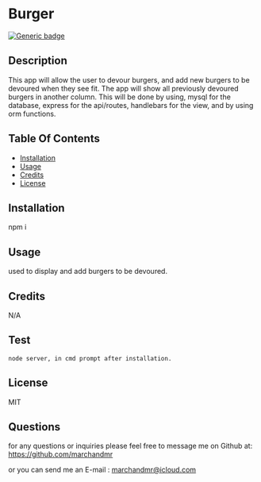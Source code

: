 # Burger 

  [![Generic badge](https://img.shields.io/badge/License-MIT-<COLOR>.svg)](https://shields.io/)

  ##  Description
  
  This app will allow the user to devour burgers, and add new burgers to be devoured when they see fit. The app will show all previously devoured burgers in another column. This will be done by using, mysql for the database, express for the api/routes, handlebars for the view, and by using orm functions.


  ## Table Of Contents

  * [Installation](#installation)
  * [Usage](#usage)
  * [Credits](#credits)
  * [License](#license)

  ## Installation

  npm i

  ## Usage

  used to display and add burgers to be devoured.

  ## Credits

  N/A

  ## Test

    node server, in cmd prompt after installation.

  ## License

  MIT

## Questions

  for any questions or inquiries  please feel free to message me on Github at: https://github.com/marchandmr

  or you can send me an E-mail :  marchandmr@icloud.com

 

 
